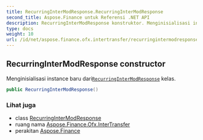 ```yaml
---
title: RecurringInterModResponse.RecurringInterModResponse
second_title: Aspose.Finance untuk Referensi .NET API
description: RecurringInterModResponse konstruktor. Menginisialisasi instance baru dariRecurringInterModResponse kelas.
type: docs
weight: 10
url: /id/net/aspose.finance.ofx.intertransfer/recurringintermodresponse/recurringintermodresponse/
---
```

## RecurringInterModResponse constructor

Menginisialisasi instance baru dari[`RecurringInterModResponse`](../) kelas.

```csharp
public RecurringInterModResponse()
```

### Lihat juga

* class [RecurringInterModResponse](../)
* ruang nama [Aspose.Finance.Ofx.InterTransfer](../../recurringintermodresponse/)
* perakitan [Aspose.Finance](../../../)


